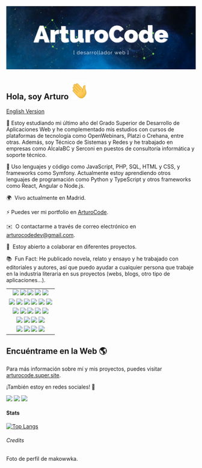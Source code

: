 <img src="./img/ArturoCode_header.png"/>

## Hola, soy Arturo <img src="./img/hand.gif" width="48px" height="48px"/>

[English Version](https://github.com/ArturoCode/ArturoCode/blob/main/README-EN.md)

📜 Estoy estudiando mi último año del Grado Superior de Desarrollo de Aplicaciones Web y he complementado mis estudios con cursos de plataformas de tecnología como OpenWebinars, Platzi o Crehana, entre otras. Además, soy Técnico de Sistemas y Redes y he trabajado en empresas como AlcalaBC y Serconi en puestos de consultoría informática y soporte técnico.

🌱 Uso lenguajes y código como JavaScript, PHP, SQL, HTML y CSS, y frameworks como Symfony. Actualmente estoy aprendiendo otros lenguajes de programación como Python y TypeScript y otros frameworks como React, Angular o Node.js.

🌍  Vivo actualmente en Madrid.

⚡ Puedes ver mi portfolio en [ArturoCode](http://arturocode.github.io/cv-online).

✉️  O contactarme a través de correo electrónico en [arturocodedev@gmail.com](mailto:arturocodedev@gmail.com). 

🤝  Estoy abierto a colaborar en diferentes proyectos.

📚  Fun Fact: He publicado novela, relato y ensayo y he trabajado con editoriales y autores, así que puedo ayudar a cualquier persona que trabaje en la industria literaria en sus proyectos (webs, blogs, otro tipo de aplicaciones...).


<table border="0">
     <tr>
          <td align="center">
               <img src="https://img.shields.io/badge/Windows-0078D6?style=for-the-badge&logo=windows&logoColor=white"/>
               <img src="https://img.shields.io/badge/Ubuntu-E95420?style=for-the-badge&logo=ubuntu&logoColor=white"/>
               <img src="https://img.shields.io/badge/Linux_Mint-87CF3E?style=for-the-badge&logo=linux-mint&logoColor=white"/>
               <img src="https://img.shields.io/badge/Android-3DDC84?style=for-the-badge&logo=android&logoColor=white"/>
               <img src="https://img.shields.io/badge/iOS-000000?style=for-the-badge&logo=ios&logoColor=white"/>
          </td>
     </tr>
     <tr>
          <td align="center">
               <img src="https://img.shields.io/badge/PHP-777BB4?style=for-the-badge&logo=php&logoColor=white"/>
               <img src="https://img.shields.io/badge/JavaScript-323330?style=for-the-badge&logo=javascript&logoColor=F7DF1E"/>
               <img src="https://img.shields.io/badge/HTML-239120?style=for-the-badge&logo=html5&logoColor=white"/>
               <img src="https://img.shields.io/badge/CSS-239120?&style=for-the-badge&logo=css3&logoColor=white"/>
               <img src="https://img.shields.io/badge/Java-ED8B00?style=for-the-badge&logo=java&logoColor=white"/>
               <img src="https://img.shields.io/badge/GIT-E44C30?style=for-the-badge&logo=git&logoColor=white"/>
          </td>
     </tr>
      <tr>
          <td align="center">
               <img src="https://img.shields.io/badge/Python-14354C?style=for-the-badge&logo=python&logoColor=white"/>
               <img src="https://img.shields.io/badge/Figma-F24E1E?style=for-the-badge&logo=figma&logoColor=white"/>
               <img src="https://img.shields.io/badge/Notion-000000?style=for-the-badge&logo=notion&logoColor=white"/>
               <img src="https://img.shields.io/badge/Sass-CC6699?style=for-the-badge&logo=sass&logoColor=white"/>
               <img src="https://img.shields.io/badge/connect-%2300843e.svg?style=for-the-badge&logo=symfony&logoColor=white"/>
          </td>
     </tr>
     <tr>
          <td align="center">
               <img src="https://img.shields.io/badge/Markdown-000000?style=for-the-badge&logo=markdown&logoColor=white"/>
               <img src="https://img.shields.io/badge/Bootstrap-563D7C?style=for-the-badge&logo=bootstrap&logoColor=white"/>
               <img src="https://img.shields.io/badge/Microsoft_Office-D83B01?style=for-the-badge&logo=microsoft-office&logoColor=white"/>
               <img src="https://img.shields.io/badge/MySQL-005C84?style=for-the-badge&logo=mysql&logoColor=white"/>
          </td>
    </tr>
    <tr>
          <td align="center">
            <img src="https://img.shields.io/badge/Adobe%20Photoshop-31A8FF?style=for-the-badge&logo=Adobe%20Photoshop&logoColor=black"/>
            <img src="https://img.shields.io/badge/Canva-%2300C4CC.svg?&style=for-the-badge&logo=Canva&logoColor=white"/>
            <img src="https://img.shields.io/badge/Slack-4A154B?style=for-the-badge&logo=slack&logoColor=white"/>
            <img src="https://img.shields.io/badge/Visual_Studio_Code-0078D4?style=for-the-badge&logo=visual%20studio%20code&logoColor=white"/>
          </td>
     </tr>
</table>

## Encuéntrame en la Web 🌎

Para más información sobre mí y mis proyectos, puedes visitar <a href="https://arturocode.super.site/">arturocode.super.site</a>.


¡También estoy en redes sociales! 📱

<a href="https://www.twitter.com/ArturoCode"><img src="https://img.shields.io/badge/Twitter-1DA1F2?style=for-the-badge&logo=twitter&logoColor=white"/></a> <a href="https://www.linkedin.com/in/arturo-urbanos-vara"><img src="https://img.shields.io/badge/LinkedIn-0077B5?style=for-the-badge&logo=linkedin&logoColor=white"/></a> <a href="https://www.buymeacoffee.com/arturocode"><img src="https://img.shields.io/badge/Buy_Me_A_Coffee-FFDD00?style=for-the-badge&logo=buy-me-a-coffee&logoColor=black"/></a>


#### Stats

[![Top Langs](https://github-readme-stats.vercel.app/api/top-langs/?username=arturocode&hide=css&layout=compact)](https://github.com/anuraghazra/github-readme-stats)
        
###### Credits

Foto de perfil de makowwka.
